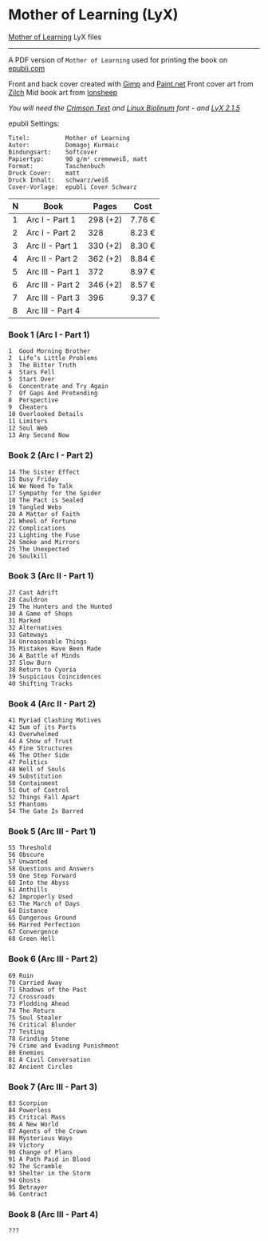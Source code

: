 Mother of Learning (LyX)
===============================

[Mother of Learning](https://www.fictionpress.com/s/2961893) LyX files

----------

A PDF version of `Mother of Learning` used for printing the book on [epubli.com](https://www.epubli.de/)

Front and back cover created with [Gimp](https://www.gimp.org/) and  [Paint.net](http://www.getpaint.net/)
Front cover art from [Zilch](https://www.pixiv.net/en/artworks/69959210)
Mid book art from [lonsheep](https://lonsheep.tumblr.com/post/148979172041)

*You will need the [Crimson Text](https://www.google.com/fonts/specimen/Crimson+Text) and [ Linux Biolinum](http://sourceforge.net/projects/linuxlibertine/?source=typ_redirect) font - and [LyX 2.1.5](http://www.lyx.org/)*

epubli Settings:
~~~
Titel:          Mother of Learning
Autor:          Domagoj Kurmaic
Bindungsart:    Softcover
Papiertyp:      90 g/m² cremeweiß, matt
Format:         Taschenbuch
Druck Cover:    matt
Druck Inhalt:   schwarz/weiß
Cover-Vorlage:  epubli Cover Schwarz
~~~

| N | Book             | Pages    | Cost
|---|------------------|----------|-----------------
| 1 | Arc I - Part 1   | 298 (+2) | 7.76 €
| 2 | Arc I - Part 2   | 328      | 8.23 €
| 3 | Arc II - Part 1  | 330 (+2) | 8.30 €
| 4 | Arc II - Part 2  | 362 (+2) | 8.84 €
| 5 | Arc III - Part 1 | 372      | 8.97 €
| 6 | Arc III - Part 2 | 346 (+2) | 8.57 €
| 7 | Arc III - Part 3 | 396      | 9.37 €
| 8 | Arc III - Part 4 |          | 



### Book 1 (Arc I - Part 1)
~~~
1  Good Morning Brother
2  Life’s Little Problems
3  The Bitter Truth
4  Stars Fell
5  Start Over
6  Concentrate and Try Again
7  Of Gaps And Pretending
8  Perspective
9  Cheaters
10 Overlooked Details
11 Limiters
12 Soul Web
13 Any Second Now
~~~

### Book 2 (Arc I - Part 2)
~~~
14 The Sister Effect
15 Busy Friday
16 We Need To Talk
17 Sympathy for the Spider
18 The Pact is Sealed
19 Tangled Webs
20 A Matter of Faith
21 Wheel of Fortune
22 Complications
23 Lighting the Fuse
24 Smoke and Mirrors
25 The Unexpected
26 Soulkill
~~~

### Book 3 (Arc II - Part 1)
~~~
27 Cast Adrift
28 Cauldron
29 The Hunters and the Hunted
30 A Game of Shops
31 Marked
32 Alternatives
33 Gateways
34 Unreasonable Things
35 Mistakes Have Been Made
36 A Battle of Minds
37 Slow Burn
38 Return to Cyoria
39 Suspicious Coincidences
40 Shifting Tracks
~~~

### Book 4 (Arc II - Part 2)
~~~
41 Myriad Clashing Motives
42 Sum of its Parts
43 Overwhelmed
44 A Show of Trust
45 Fine Structures
46 The Other Side
47 Politics
48 Well of Souls
49 Substitution
50 Containment
51 Out of Control
52 Things Fall Apart
53 Phantoms
54 The Gate Is Barred
~~~

### Book 5 (Arc III - Part 1)
~~~
55 Threshold
56 Obscure
57 Unwanted
58 Questions and Answers
59 One Step Forward
60 Into the Abyss
61 Anthills
62 Improperly Used
63 The March of Days
64 Distance
65 Dangerous Ground
66 Marred Perfection
67 Convergence
68 Green Hell
~~~

### Book 6 (Arc III - Part 2)
~~~
69 Ruin
70 Carried Away
71 Shadows of the Past
72 Crossroads
73 Plodding Ahead
74 The Return
75 Soul Stealer
76 Critical Blunder
77 Testing
78 Grinding Stone
79 Crime and Evading Punishment
80 Enemies
81 A Civil Conversation
82 Ancient Circles
~~~

### Book 7 (Arc III - Part 3)
~~~
83 Scorpion
84 Powerless
85 Critical Mass
86 A New World
87 Agents of the Crown
88 Mysterious Ways
89 Victory
90 Change of Plans
91 A Path Paid in Blood
92 The Scramble
93 Shelter in the Storm
94 Ghosts
95 Betrayer
96 Contract
~~~

### Book 8 (Arc III - Part 4)
~~~
???
~~~